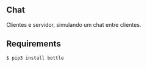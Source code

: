 ## Chat
Clientes e servidor, simulando um chat entre clientes.

## Requirements
```sh
$ pip3 install bottle
```
